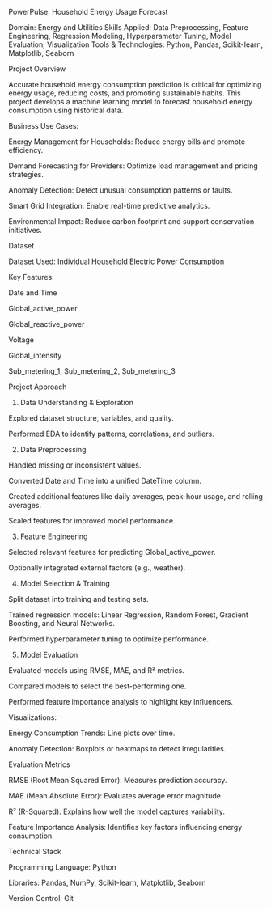 PowerPulse: Household Energy Usage Forecast

Domain: Energy and Utilities
Skills Applied: Data Preprocessing, Feature Engineering, Regression Modeling, Hyperparameter Tuning, Model Evaluation, Visualization
Tools & Technologies: Python, Pandas, Scikit-learn, Matplotlib, Seaborn

Project Overview

Accurate household energy consumption prediction is critical for optimizing energy usage, reducing costs, and promoting sustainable habits. This project develops a machine learning model to forecast household energy consumption using historical data.

Business Use Cases:

Energy Management for Households: Reduce energy bills and promote efficiency.

Demand Forecasting for Providers: Optimize load management and pricing strategies.

Anomaly Detection: Detect unusual consumption patterns or faults.

Smart Grid Integration: Enable real-time predictive analytics.

Environmental Impact: Reduce carbon footprint and support conservation initiatives.

Dataset

Dataset Used: Individual Household Electric Power Consumption

Key Features:

Date and Time

Global_active_power

Global_reactive_power

Voltage

Global_intensity

Sub_metering_1, Sub_metering_2, Sub_metering_3


Project Approach
1. Data Understanding & Exploration

Explored dataset structure, variables, and quality.

Performed EDA to identify patterns, correlations, and outliers.

2. Data Preprocessing

Handled missing or inconsistent values.

Converted Date and Time into a unified DateTime column.

Created additional features like daily averages, peak-hour usage, and rolling averages.

Scaled features for improved model performance.

3. Feature Engineering

Selected relevant features for predicting Global_active_power.

Optionally integrated external factors (e.g., weather).

4. Model Selection & Training

Split dataset into training and testing sets.

Trained regression models: Linear Regression, Random Forest, Gradient Boosting, and Neural Networks.

Performed hyperparameter tuning to optimize performance.

5. Model Evaluation

Evaluated models using RMSE, MAE, and R² metrics.

Compared models to select the best-performing one.

Performed feature importance analysis to highlight key influencers.


Visualizations:

Energy Consumption Trends: Line plots over time.

Anomaly Detection: Boxplots or heatmaps to detect irregularities.

Evaluation Metrics

RMSE (Root Mean Squared Error): Measures prediction accuracy.

MAE (Mean Absolute Error): Evaluates average error magnitude.

R² (R-Squared): Explains how well the model captures variability.

Feature Importance Analysis: Identifies key factors influencing energy consumption.



Technical Stack

Programming Language: Python

Libraries: Pandas, NumPy, Scikit-learn, Matplotlib, Seaborn

Version Control: Git